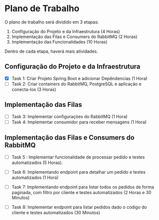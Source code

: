 # Plano de Trabalho

O plano de trabalho será dividido em 3 etapas:

1. Configuração do Projeto e da Infraestrutura (4 Horas)
2. Implementação das Filas e Consumers do RabbitMQ (2 Horas)
3. Implementação das Funcionalidades (10 Horas)

Dentro de cada etapa, haverá mais atividades.

## Configuração do Projeto e da Infraestrutura

- [x] Task 1: Criar Projeto Spring Boot e adicionar Depêndencias (1 Hora)
- [ ] Task 2: Criar containers do RabbitMQ, PostgreSQL e aplicação e conecta-los (3 Horas)

## Implementação das Filas

- [ ] Task 3: Implementar configurações do RabbitMQ (1 Hora)
- [ ] Task 4: Implementar consumidor para receber mensagens (1 Hora)

## Implementação das Filas e Consumers do RabbitMQ

- [ ] Task 5 : Implementar funcionalidade de processar pedido e testes automatizados (5 Horas).

- [ ] Task 6: Implementando endpoint para detalhar um pedido e testes automatizados (1 Hora)

- [ ] Task 7: Implementando endpoint para listar todos os pedidos de forma paginada, com filtro por cliente e testes automatizados (2 Horas e 30 Minutos)

- [ ] Task 8: Implementar endpoint para listar pedidos dado o codigo do cliente e testes automatizados (30 Minutos)

